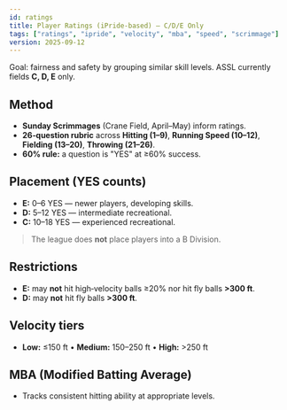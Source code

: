 ```yaml
---
id: ratings
title: Player Ratings (iPride‑based) — C/D/E Only
tags: ["ratings", "ipride", "velocity", "mba", "speed", "scrimmage"]
version: 2025-09-12
---
```


Goal: fairness and safety by grouping similar skill levels. ASSL currently fields **C, D, E** only.

## Method
- **Sunday Scrimmages** (Crane Field, April–May) inform ratings.
- **26‑question rubric** across **Hitting (1–9)**, **Running Speed (10–12)**, **Fielding (13–20)**, **Throwing (21–26)**.
- **60% rule:** a question is "YES" at ≥60% success.

## Placement (YES counts)
- **E:** 0–6 YES — newer players, developing skills.  
- **D:** 5–12 YES — intermediate recreational.  
- **C:** 10–18 YES — experienced recreational.

> The league does **not** place players into a B Division.

## Restrictions
- **E:** may **not** hit high‑velocity balls ≥20% nor hit fly balls **>300 ft**.  
- **D:** may **not** hit fly balls **>300 ft**.

## Velocity tiers
- **Low:** ≤150 ft • **Medium:** 150–250 ft • **High:** >250 ft

## MBA (Modified Batting Average)
- Tracks consistent hitting ability at appropriate levels.